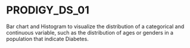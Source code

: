 # PRODIGY_DS_01
 Bar chart and Histogram to visualize the distribution of a categorical and continuous variable, such as the distribution of ages or genders in a population that indicate Diabetes.
